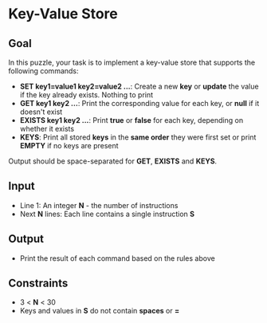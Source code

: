 # Key-Value Store

## Goal

In this puzzle, your task is to implement a key-value store that supports the
following commands:

-   **SET key1=value1 key2=value2 ...**: Create a new **key** or **update** the
    value if the key already exists. Nothing to print
-   **GET key1 key2 ...**: Print the corresponding value for each key, or
    **null** if it doesn't exist
-   **EXISTS key1 key2 ...**: Print **true** or **false** for each key,
    depending on whether it exists
-   **KEYS**: Print all stored **keys** in the **same order** they were first
    set or print **EMPTY** if no keys are present

Output should be space-separated for **GET**, **EXISTS** and **KEYS**.

## Input

-   Line 1: An integer **N** - the number of instructions
-   Next **N** lines: Each line contains a single instruction **S**

## Output

-   Print the result of each command based on the rules above

## Constraints

-   3 &lt; **N** &lt; 30
-   Keys and values in **S** do not contain **spaces** or **=**
